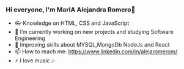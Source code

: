 ### Hi everyone, I'm MarIA Alejandra Romero👋

- 👓 Knowledge on HTML, CSS and JavaScript
- 🔭 I’m currently working on new projects and studying Software Engineering 
- 🌱 Improving skills about MYSQL,MongoDb NodeJs and React  
- 📫 How to reach me: https://www.linkedin.com/in/alejaromerom/
- ⚡ I love music 🎶


<!--
**alejaromerom/alejaromerom** is a ✨ _special_ ✨ repository because its `README.md` (this file) appears on your GitHub profile.

###Front end Junior Developer 


-->

